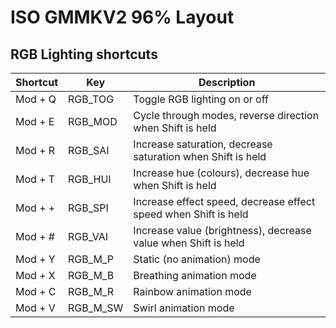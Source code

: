 # ISO GMMKV2 96% Layout

## RGB Lighting shortcuts

| Shortcut | Key      | Description                                                     |
| -------- | -------- | --------------------------------------------------------------- |
| Mod + Q  | RGB_TOG  | Toggle RGB lighting on or off                                   |
| Mod + E  | RGB_MOD  | Cycle through modes, reverse direction when Shift is held       |
| Mod + R  | RGB_SAI  | Increase saturation, decrease saturation when Shift is held     |
| Mod + T  | RGB_HUI  | Increase hue (colours), decrease hue when Shift is held         |
| Mod + +  | RGB_SPI  | Increase effect speed, decrease effect speed when Shift is held |
| Mod + #  | RGB_VAI  | Increase value (brightness), decrease value when Shift is held  |
| Mod + Y  | RGB_M_P  | Static (no animation) mode                                      |
| Mod + X  | RGB_M_B  | Breathing animation mode                                        |
| Mod + C  | RGB_M_R  | Rainbow animation mode                                          |
| Mod + V  | RGB_M_SW | Swirl animation mode                                            |